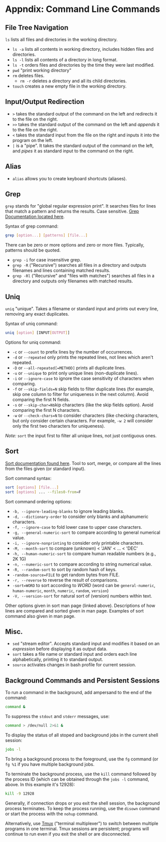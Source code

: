 # Appndix: Command Line Commands

## File Tree Navigation
 `ls` lists all files and directories in the working directory.
  - `ls -a` lists all contents in working directory, includes hidden files and directories.
  - `ls -l` lists all contents of a directory in long format.
  - `ls -t` orders files and directories by the time they were last modified.
- `pwd` "print working directory"
- `rm` deletes files.
  - `rm -r` deletes a directory and all its child directories. 
- `touch` creates a new empty file in the working directory. 


## Input/Output Redirection
- `>` takes the standard output of the command on the left and redirects it to the file on the right.
- `>>` takes the standard output of the command on the left and *appends* it to the file on the right.
- `<` takes the standard input from the file on the right and inputs it into the program on the left.
- `|` is a "pipe". It takes the standard output of the command on the left, and *pipes* it as standard input to the command on the right.


## Alias 
- `alias` allows you to create keyboard shortcuts (aliases).


## Grep
`grep` stands for "global regular expression print". It searches files for lines that match a pattern and returns the results. 
Case sensitive.
[Grep Documentation located here](https://www.gnu.org/software/grep/manual/grep.html#Command_002dline-Options).

Syntax of grep command:
```bash
grep [option...] [patterns] [file...]
```
There can be zero or more options and zero or more files. 
Typically, patterns should be quoted.

- `grep -i` for case insensitive grep.
- `grep -R` ("Recursive") searches all files in a directory and outputs filenames and lines containing matched results. 
- `grep -Rl` ("Recursive" and "files with matches") searches all files in a directory and outputs only filenames with matched results.


## Uniq
`uniq` "unique". Takes a filename or standard input and prints out every line, removing any exact duplicates.

Syntax of uniq command:
```bash
uniq [option] [INPUT[OUTPUT]]
```
Options for uniq command:
- `-c` or `--count` to prefix lines by the number of occurrences.
- `-d` or `--repeated` only prints the repeated lines, not lines which aren't repeated.
- `-D` or `--all-repeated[=METHOD]` prints all duplicate lines. 
- `-u` or `--unique` to print only unique lines (non-duplicate lines).
- `-i` or `--ignore-case` to ignore the case sensitivity of characters when comparing.
- `-f` or `--skip-fields=N` skip fields to filter duplicate lines (for example, skip one column to filter for uniqueness in the next column). Avoid comparing the first N fields.
- `-s` or `--skip-char=N`skip characters (like the skip fields option). Avoid comparing the first N characters. 
- `-w` or `--check-chars=N` to consider characters (like checking characters, but only consider certain characters. For example, `-w 2` will consider only the first two characters for uniqueness).

*Note:* `sort` the input first to filter all unique lines, not just contiguous ones.


## Sort
[Sort documentation found here](https://ss64.com/bash/sort.html).
Tool to sort, merge, or compare all the lines from the files given (or standard input).

Sort command syntax:
```bash
sort [options] [file...]
sort [options] ... --files0-from=F
```

Sort command ordering options:
- `-b, --ignore-leading-blanks` to ignore leading blanks.
- `-d, --dictionary-order` to consider only blanks and alphanumeric characters.
- `-f, --ignore-case` to fold lower case to upper case characters.
- `-g, --general-numeric-sort` to compare according to general numerical value.
- `-i, --ignore-nonprinting` to consider only printable characters.
- `-M, --month-sort` to compare (unknown) < 'JAN' < ... < 'DEC'
- `-h, --human-numeric-sort` to compare human readable numbers (e.g., 2K 1G)
- `-n, --numeric-sort` to compare according to string numerical value.
- `-R, --random-sort` to sort by random hash of keys.
- `-random-source=FILE` to get random bytes from FILE.
- `-r, --reverse` to reverse the result of comparisons.
- `-sort=WORD` to sort according to *WORD* (word can be `general-numeric`, `human-numeric`, `month`, `numeric`, `random`, `version`)
- `-V, --version-sort` for natural sort of (version) numbers within text.

Other options given in sort man page (linked above).
Descriptions of how lines are compared and sorted given in man page. 
Examples of sort command also given in man page.


## Misc.
- `sed` "stream editor". Accepts standard input and modifies it based on an *expression* before displaying it as output data.
- `sort` takes a file name or standard input and orders each line alphabetically, printing it to standard output.
- `source` activates changes in bash profile for current session.



## Background Commands and Persistent Sessions

To run a command in the background, add ampersand to the end of the command:
```bash
command &
```
To suppress the `stdout` and `stderr` messages, use:
```bash
command > /dev/null 2>&1 &
```
To display the status of all stoped and background jobs in the current shell session:
```bash
jobs -l
```
To bring a background process to the foreground, use the `fg` command (or `fg %1` if you have multiple background jobs.

To terminate the background process, use the `kill` command followed by the process ID (which can be obtained through the `jobs -l` command, above. In this example it's 12928):
```bash
kill -9 12928
```

Generally, if connection drops or you exit the shell session, the background process terminates. 
To keep the process running, use the `disown` command or start the process with the `nohup` command.

Alternatively, use [Tmux](https://linuxize.com/post/getting-started-with-tmux/) ("terminal multiplexer") to switch between multiple programs in one terminal. 
Tmux sessions are persistent; programs will continue to run even if you exit the shell or are disconnected.



